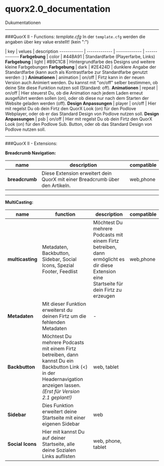 # quorx2.0_documentation
Dukumentationen 

****
###QuorX II - Functions: *template.cfg*
In der <code>template.cfg</code> werden die angaben über key value erstellt! (kein ":")

 | key | velues | description
------------ | ------------- | ------------- | -------------
**Farbgebung** | color | #44BA91 | Standardfarbe (Playerfarbe, Links)
**Farbgebung**  | light | #B9C1C8 | Hintergrundfarbe des Designs und weitere kleine Farbgebungen
**Farbgebung** | dark | #2E424D | dunklere Angabe der Standardfarbe (kann auch als Kontrastfarbe zur Standardfarbe genutzt werden :) )
**Animationen** | animation | on/off | Firtz kann in der neuen Version auch Animiert werden. Du kannst mit "on/off" selber bestimmen, ob deine Site diese Funktion nutzen soll (Standard: off).
**Animationen** | repeat | on/off | Hier steuerst Du, ob die Animation nach jedem Laden erneut ausgeführt werden sollen (on), oder ob diese nur nach dem Starten der Website geladen werden (off).
**Design Anpassungen** | player | on/off | Hier mit regelst Du ob dein Firtz den QuorX Look (on) für den Podlove Webplayer, oder ob er das Standard Design von Podlove nutzen soll.
**Design Anpassungen** | psb | on/off | Hier mit regelst Du ob dein Firtz den QuorX Look (on) für den Podlove Sub. Button, oder ob das Standard Design von Podlove nutzen soll.


****
###QuorX II - Extensions:

**Breadcrumb Navigation:**

name | description | compatible
------------ | ------------- | ------------- 
**breadcrumb** | Diese Extension erweitert dein QuorX mit einer Breadcrumb über den Artikeln. | web,phone

****

**MultiCasting:**

name | function | description | compatible
------------ | ------------- | ------------- | -------------
**multicasting** | Metadaten, Backbutton, Sidebar, Social Icons, Spezial Footer, Feedlist | Möchtest Du mehrere Podcasts mit einem Firtz betreiben, dann ermöglicht es dir diese Extension eine Startseite für dein Firtz zu erzeugen | web,phone 
 | **Metadaten** | Mit dieser Funktion erweiterst du deinen Firtz um die fehlenden Metadaten | -
 | **Backbutton** | Möchtest Du mehrere Podcasts mit einem Firtz betreiben, dann kannst Du ein Backbutton Link (<) in der Headernavigation anzeigen lassen. *(Erst für Version 2.1 geplant!)* | web, tablet
 | **Sidebar** | Dies Funktion erweitert deine Startseite mit einer eigenen Sidebar | web
 | **Social Icons** | Hier mit kannst Du auf deiner Startseite, alle deine Sozialen Links auflisten | web, phone, tablet

